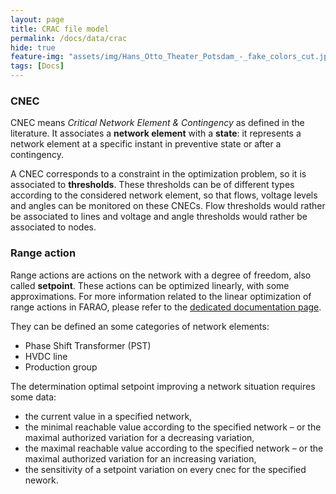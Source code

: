 ```yaml
---
layout: page
title: CRAC file model
permalink: /docs/data/crac
hide: true
feature-img: "assets/img/Hans_Otto_Theater_Potsdam_-_fake_colors_cut.jpg"
tags: [Docs]
---
```


### CNEC

CNEC means *Critical Network Element & Contingency* as defined in the literature. It associates a **network element** with a **state**: it represents a network element at a specific instant in preventive state or after a contingency.

A CNEC corresponds to a constraint in the optimization problem, so it is associated to **thresholds**. These thresholds can be of different types according to the considered network element, so that flows, voltage levels and angles can be monitored on these CNECs. Flow thresholds would rather be associated to lines and voltage and angle thresholds would rather be associated to nodes.


### Range action

Range actions are actions on the network with a degree of freedom, also called **setpoint**. These actions can be optimized linearly, with some approximations. For more information related to the linear optimization of range actions in FARAO, please refer to the [dedicated documentation page](/docs/engine/ra-optimisation/branch-and-bound/linear-rao).

They can be defined an some categories of network elements:
- Phase Shift Transformer (PST)
- HVDC line
- Production group

The determination optimal setpoint improving a network situation requires some data:
- the current value in a specified network,
- the minimal reachable value according to the specified network – or the maximal authorized variation for a decreasing variation,
- the maximal reachable value according to the specified network – or the maximal authorized variation for an increasing variation,
- the sensitivity of a setpoint variation on every cnec for the specified nework.
